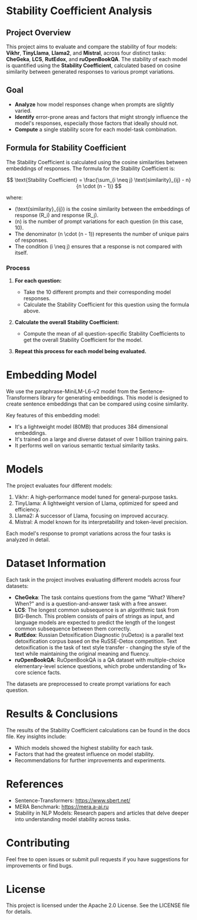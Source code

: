 # Stability Coefficient Analysis

## Project Overview
This project aims to evaluate and compare the stability of four models: **Vikhr**, **TinyLlama**, **Llama2**, and **Mistral**, across four distinct tasks: **CheGeka**, **LCS**, **RutEdox**, and **ruOpenBookQA**. 
The stability of each model is quantified using the **Stability Coefficient**, calculated based on cosine similarity between generated responses to various prompt variations.

## Goal
- **Analyze** how model responses change when prompts are slightly varied.
- **Identify** error-prone areas and factors that might strongly influence the model's responses, especially those factors that ideally should not.
- **Compute** a single stability score for each model-task combination.

## Formula for Stability Coefficient

The Stability Coefficient is calculated using the cosine similarities between embeddings of responses. The formula for the Stability Coefficient is:

$$
\text{Stability Coefficient} = \frac{\sum_{i \neq j} \text{similarity}_{ij} - n}{n \cdot (n - 1)}
$$

where:

- \(\text{similarity}_{ij}\) is the cosine similarity between the embeddings of response \(R_i\) and response \(R_j\).
- \(n\) is the number of prompt variations for each question (in this case, 10).
- The denominator \(n \cdot (n - 1)\) represents the number of unique pairs of responses.
- The condition \(i \neq j\) ensures that a response is not compared with itself.
  
### Process

1. **For each question:**
   - Take the 10 different prompts and their corresponding model responses.
   - Calculate the Stability Coefficient for this question using the formula above.

2. **Calculate the overall Stability Coefficient:**
   - Compute the mean of all question-specific Stability Coefficients to get the overall Stability Coefficient for the model.

3. **Repeat this process for each model being evaluated.**

   

# Embedding Model
We use the paraphrase-MiniLM-L6-v2 model from the Sentence-Transformers library for generating embeddings. This model is designed to create sentence embeddings that can be compared using cosine similarity.

Key features of this embedding model:
- It's a lightweight model (80MB) that produces 384 dimensional embeddings.
- It's trained on a large and diverse dataset of over 1 billion training pairs.
- It performs well on various semantic textual similarity tasks.

# Models
The project evaluates four different models:

1. Vikhr: A high-performance model tuned for general-purpose tasks.
2. TinyLlama: A lightweight version of Llama, optimized for speed and efficiency.
3. Llama2: A successor of Llama, focusing on improved accuracy.
4. Mistral: A model known for its interpretability and token-level precision.
   
Each model's response to prompt variations across the four tasks is analyzed in detail.

# Dataset Information
Each task in the project involves evaluating different models across four datasets:

- **CheGeka**: The task contains questions from the game “What? Where? When?" and is a question-and-answer task with a free answer.
- **LCS**: The longest common subsequence is an algorithmic task from BIG-Bench. This problem consists of pairs of strings as input, and language models are expected to predict the length of the longest common subsequence between them correctly.
- **RutEdox**: Russian Detoxification Diagnostic (ruDetox) is a parallel text detoxification corpus based on the RuSSE-Detox competition. Text detoxification is the task of text style transfer - changing the style of the text while maintaining the original meaning and fluency. 
- **ruOpenBookQA**: RuOpenBookQA is a QA dataset with multiple-choice elementary-level science questions, which probe understanding of 1k+ core science facts.

The datasets are preprocessed to create prompt variations for each question.


# Results & Conclusions
The results of the Stability Coefficient calculations can be found in the docs file. Key insights include:

- Which models showed the highest stability for each task.
- Factors that had the greatest influence on model stability.
- Recommendations for further improvements and experiments.

# References
- Sentence-Transformers: https://www.sbert.net/
- MERA Benchmark: https://mera.a-ai.ru
- Stability in NLP Models: Research papers and articles that delve deeper into understanding model stability across tasks.



# Contributing
Feel free to open issues or submit pull requests if you have suggestions for improvements or find bugs.

# License
This project is licensed under the Apache 2.0 License. See the LICENSE file for details.
